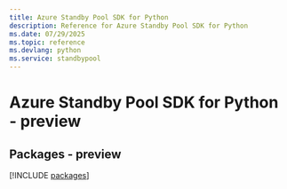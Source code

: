 ```yaml
---
title: Azure Standby Pool SDK for Python
description: Reference for Azure Standby Pool SDK for Python
ms.date: 07/29/2025
ms.topic: reference
ms.devlang: python
ms.service: standbypool
---
```

# Azure Standby Pool SDK for Python - preview
## Packages - preview
[!INCLUDE [packages](standby-pool-index.md)]